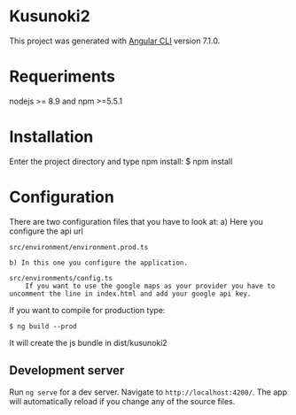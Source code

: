 # Kusunoki2

This project was generated with [Angular CLI](https://github.com/angular/angular-cli) version 7.1.0.

# Requeriments

nodejs >= 8.9 and npm >=5.5.1


# Installation

Enter the project directory and type npm install:
    $ npm install

# Configuration
There are two configuration files that you have to look at:
    a) Here you configure the api url

    src/environment/environment.prod.ts

    b) In this one you configure the application.

    src/environments/config.ts
        If you want to use the google maps as your provider you have to uncomment the line in index.html and add your google api key.

If you want to compile for production type:

    $ ng build --prod

It will create the js bundle  in dist/kusunoki2

## Development server

Run `ng serve` for a dev server. Navigate to `http://localhost:4200/`. The app will automatically reload if you change any of the source files.
